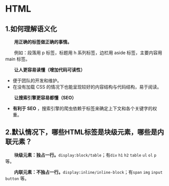 # HTML

## 1.如何理解语义化

　　**用正确的标签做正确的事情。**

　　例如：段落用 p 标签，标题用 h 系列标签，边栏用 aside 标签，主要内容用 main 标签。

　　**让人更容易读懂（增加代码可读性）**

- 便于团队的开发和维护。
- 在没有加载 CSS 的情况下也能呈现较好的内容结构与代码结构，易于阅读。

　　**让搜索引擎更容易都懂（SEO）**

- **有利于 SEO** ，搜索引擎的爬虫依赖于标签来确定上下文和各个关键字的权重。



## 2.默认情况下，哪些HTML标签是块级元素，哪些是内联元素？

　　**块级元素：独占一行。**`display:block/table`；有`div` `h1` `h2` `table` `ul` `ol` `p` 等。

　　**内联元素：不独占一行。**`display:inline/inline-block`；有`span` `img` `input` `button` 等。
